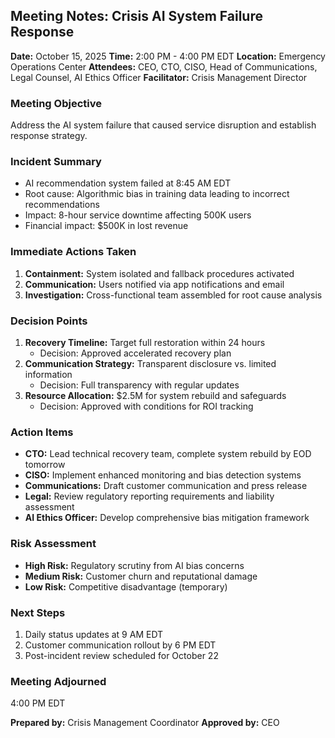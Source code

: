 ## Meeting Notes: Crisis AI System Failure Response

**Date:** October 15, 2025
**Time:** 2:00 PM - 4:00 PM EDT
**Location:** Emergency Operations Center
**Attendees:** CEO, CTO, CISO, Head of Communications, Legal Counsel, AI Ethics Officer
**Facilitator:** Crisis Management Director

### Meeting Objective
Address the AI system failure that caused service disruption and establish response strategy.

### Incident Summary
- AI recommendation system failed at 8:45 AM EDT
- Root cause: Algorithmic bias in training data leading to incorrect recommendations
- Impact: 8-hour service downtime affecting 500K users
- Financial impact: $500K in lost revenue

### Immediate Actions Taken
1. **Containment:** System isolated and fallback procedures activated
2. **Communication:** Users notified via app notifications and email
3. **Investigation:** Cross-functional team assembled for root cause analysis

### Decision Points
1. **Recovery Timeline:** Target full restoration within 24 hours
   - Decision: Approved accelerated recovery plan
2. **Communication Strategy:** Transparent disclosure vs. limited information
   - Decision: Full transparency with regular updates
3. **Resource Allocation:** $2.5M for system rebuild and safeguards
   - Decision: Approved with conditions for ROI tracking

### Action Items
- **CTO:** Lead technical recovery team, complete system rebuild by EOD tomorrow
- **CISO:** Implement enhanced monitoring and bias detection systems
- **Communications:** Draft customer communication and press release
- **Legal:** Review regulatory reporting requirements and liability assessment
- **AI Ethics Officer:** Develop comprehensive bias mitigation framework

### Risk Assessment
- **High Risk:** Regulatory scrutiny from AI bias concerns
- **Medium Risk:** Customer churn and reputational damage
- **Low Risk:** Competitive disadvantage (temporary)

### Next Steps
1. Daily status updates at 9 AM EDT
2. Customer communication rollout by 6 PM EDT
3. Post-incident review scheduled for October 22

### Meeting Adjourned
4:00 PM EDT

**Prepared by:** Crisis Management Coordinator
**Approved by:** CEO